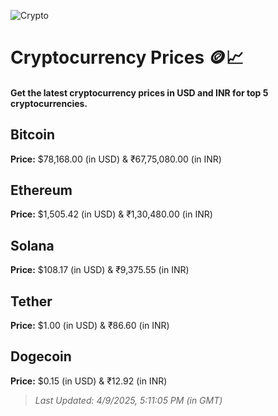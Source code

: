 
![Crypto](https://www.techguide.com.au/wp-content/uploads/2020/11/crypto3.jpeg)

# Cryptocurrency Prices 🪙📈

#### Get the latest cryptocurrency prices in USD and INR for top 5 cryptocurrencies.

## Bitcoin

**Price:** $78,168.00 (in USD) & ₹67,75,080.00 (in INR)

## Ethereum

**Price:** $1,505.42 (in USD) & ₹1,30,480.00 (in INR)

## Solana

**Price:** $108.17 (in USD) & ₹9,375.55 (in INR)

## Tether

**Price:** $1.00 (in USD) & ₹86.60 (in INR)

## Dogecoin

**Price:** $0.15 (in USD) & ₹12.92 (in INR)

> _Last Updated: 4/9/2025, 5:11:05 PM (in GMT)_
